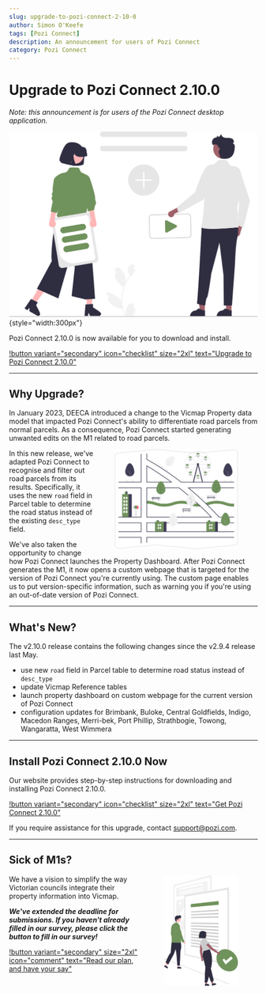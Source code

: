 ```yaml
---
slug: upgrade-to-pozi-connect-2-10-0
author: Simon O'Keefe
tags: [Pozi Connect]
description: An announcement for users of Pozi Connect
category: Pozi Connect
---
```


# Upgrade to Pozi Connect 2.10.0

*Note: this announcement is for users of the Pozi Connect desktop application.*

![](/static/img/undraw/undraw_collaborating_re_l43g.svg){style="width:300px"}

Pozi Connect 2.10.0 is now available for you to download and install.

[!button variant="secondary" icon="checklist" size="2xl" text="Upgrade to Pozi Connect 2.10.0"](/pozi-connect/installation/)

---

## Why Upgrade?

In January 2023, DEECA introduced a change to the Vicmap Property data model that impacted Pozi Connect's ability to differentiate road parcels from normal parcels. As a consequence, Pozi Connect started generating unwanted edits on the M1 related to road parcels.

<img src="/static/img/undraw/undraw_tourist_map_re_293e.svg" alt="" style="float:right;width:250px;margin:0px 40px;">

In this new release, we've adapted Pozi Connect to recognise and filter out road parcels from its results. Specifically, it uses the new `road` field in Parcel table to determine the road status instead of the existing `desc_type` field.

We've also taken the opportunity to change how Pozi Connect launches the Property Dashboard. After Pozi Connect generates the M1, it now opens a custom webpage that is targeted for the version of Pozi Connect you're currently using. The custom page enables us to put version-specific information, such as warning you if you're using an out-of-date version of Pozi Connect.

---

## What's New?

The v2.10.0 release contains the following changes since the v2.9.4 release last May.

* use new `road` field in Parcel table to determine road status instead of `desc_type`
* update Vicmap Reference tables
* launch property dashboard on custom webpage for the current version of Pozi Connect
* configuration updates for Brimbank, Buloke, Central Goldfields, Indigo, Macedon Ranges, Merri-bek, Port Phillip, Strathbogie, Towong, Wangaratta, West Wimmera

---

## Install Pozi Connect 2.10.0 Now

Our website provides step-by-step instructions for downloading and installing Pozi Connect 2.10.0.

[!button variant="secondary" icon="checklist" size="2xl" text="Get Pozi Connect 2.10.0"](/pozi-connect/installation/)

If you require assistance for this upgrade, contact support@pozi.com.

---

## Sick of M1s?

<img src="/static/img/undraw/undraw_sync_files_re_ws4c.svg" alt="" style="float:right;width:150px;margin:0px 40px;">

We have a vision to simplify the way Victorian councils integrate their property information into Vicmap.

***We've extended the deadline for submissions. If you haven't already filled in our survey, please click the button to fill in our survey!***

[!button variant="secondary" size="2xl" icon="comment" text="Read our plan, and have your say"](/land-central-station/)


